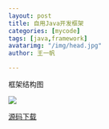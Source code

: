 ```yaml
---
layout: post
title: 自用Java开发框架
categories: [mycode]
tags: [java,framework]
avatarimg: "/img/head.jpg"
author: 王一帆

---
```


框架结构图

![]({{site.IMG_PATH}}/mind/framework.png)

[源码下载](https://github.com/ivanpig/pig-template)
